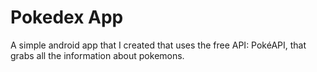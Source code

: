 # Pokedex App

A simple android app that I created that uses the free API: PokéAPI, that grabs all the information about pokemons.
